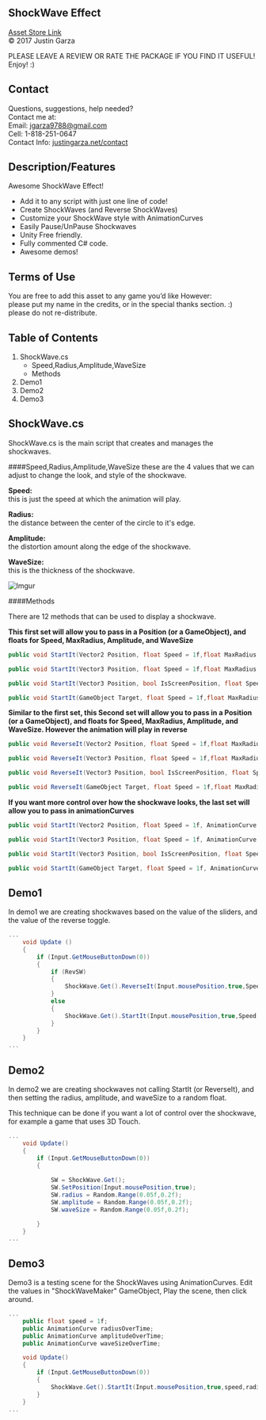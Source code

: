 ShockWave Effect 
-------------------------------------
[Asset Store Link](http://u3d.as/oyN)  
© 2017 Justin Garza

PLEASE LEAVE A REVIEW OR RATE THE PACKAGE IF YOU FIND IT USEFUL!
Enjoy! :)

Contact  
-------------------------------------
Questions, suggestions, help needed?  
Contact me at:  
Email: jgarza9788@gmail.com  
Cell: 1-818-251-0647  
Contact Info: [justingarza.net/contact](http://justingarza.net/contact/)
  
Description/Features
-------------------------------------
Awesome ShockWave Effect!  * Add it to any script with just one line of code!
* Create ShockWaves (and Reverse ShockWaves)
* Customize your ShockWave style with AnimationCurves
* Easily Pause/UnPause Shockwaves
* Unity Free friendly.
* Fully commented C# code.
* Awesome demos!
Terms of Use
-------------------------------------
You are free to add this asset to any game you’d like
However:  
please put my name in the credits, or in the special thanks section. :)  
please do not re-distribute.  

Table of Contents 
-------------------------------------
1. ShockWave.cs
	* Speed,Radius,Amplitude,WaveSize
	* Methods
2. Demo1
3. Demo2
4. Demo3



ShockWave.cs 
-------------------------------------
ShockWave.cs is the main script that creates and manages the shockwaves. 

####Speed,Radius,Amplitude,WaveSize
these are the 4 values that we can adjust to change the look, and style of the shockwave.

**Speed:**  
this is just the speed at which the animation will play.

**Radius:**  
the distance between the center of the circle to it's edge. 

**Amplitude:**  
the distortion amount along the edge of the shockwave.

**WaveSize:**  
this is the thickness of the shockwave.

![Imgur](http://i.imgur.com/1gTOSQG.png?1)

####Methods

There are 12 methods that can be used to display a shockwave.

**This first set will allow you to pass in a Position (or a GameObject), and floats for Speed, MaxRadius, Amplitude, and WaveSize**

~~~cs
public void StartIt(Vector2 Position, float Speed = 1f,float MaxRadius = 1f, float Amplitude = 1f , float WaveSize = 0.2f) {...}
~~~

~~~cs
public void StartIt(Vector3 Position, float Speed = 1f,float MaxRadius = 1f, float Amplitude = 1f , float WaveSize = 0.2f) {...}
~~~

~~~cs
public void StartIt(Vector3 Position, bool IsScreenPosition, float Speed = 1f,float MaxRadius = 1f, float Amplitude = 1f , float WaveSize = 0.2f) {...}
~~~

~~~cs
public void StartIt(GameObject Target, float Speed = 1f,float MaxRadius = 1f, float Amplitude = 1f , float WaveSize = 0.2f) {...}
~~~

**Similar to the first set, this Second set will allow you to pass in a Position (or a GameObject), and floats for Speed, MaxRadius, Amplitude, and WaveSize.
However the animation will play in reverse**

~~~cs
public void ReverseIt(Vector2 Position, float Speed = 1f,float MaxRadius = 1f, float Amplitude = 1f , float WaveSize = 0.2f) {...}
~~~

~~~cs
public void ReverseIt(Vector3 Position, float Speed = 1f,float MaxRadius = 1f, float Amplitude = 1f , float WaveSize = 0.2f) {...}
~~~

~~~cs
public void ReverseIt(Vector3 Position, bool IsScreenPosition, float Speed = 1f,float MaxRadius = 1f, float Amplitude = 1f , float WaveSize = 0.2f) {...}
~~~

~~~cs
public void ReverseIt(GameObject Target, float Speed = 1f,float MaxRadius = 1f, float Amplitude = 1f , float WaveSize = 0.2f) {...}
~~~

**If you want more control over how the shockwave looks, the last set will allow you to pass in animationCurves**

~~~cs
public void StartIt(Vector2 Position, float Speed = 1f, AnimationCurve radiusOverTime =  null, AnimationCurve amplitudeOverTime = null , AnimationCurve waveSizeOverTime = null) {...}
~~~

~~~cs
public void StartIt(Vector3 Position, float Speed = 1f, AnimationCurve radiusOverTime =  null, AnimationCurve amplitudeOverTime = null , AnimationCurve waveSizeOverTime = null) {...}
~~~

~~~cs
public void StartIt(Vector3 Position, bool IsScreenPosition, float Speed = 1f, AnimationCurve radiusOverTime =  null, AnimationCurve amplitudeOverTime = null , AnimationCurve waveSizeOverTime = null) {...}
~~~

~~~cs
public void StartIt(GameObject Target, float Speed = 1f, AnimationCurve radiusOverTime =  null, AnimationCurve amplitudeOverTime = null , AnimationCurve waveSizeOverTime = null) {...}
~~~


Demo1 
-------------------------------------
In demo1 we are creating shockwaves based on the value of the sliders, and the value of the reverse toggle.

~~~cs  
...
	void Update () 
    {
        if (Input.GetMouseButtonDown(0))
        {
            if (RevSW)
            {
                ShockWave.Get().ReverseIt(Input.mousePosition,true,Speed,MaxRadius, Amp ,WS);
            }
            else
            {
                ShockWave.Get().StartIt(Input.mousePosition,true,Speed,MaxRadius, Amp, WS);
            }
        }
	}
...	
~~~


Demo2
-------------------------------------
In demo2 we are creating shockwaves not calling StartIt (or ReverseIt), and then setting the radius, amplitude, and waveSize to a random float.

This technique can be done if you want a lot of control over the shockwave, for example a game that uses 3D Touch.

~~~cs  
...
	void Update()
    {
        if (Input.GetMouseButtonDown(0))
        {
            
            SW = ShockWave.Get();
            SW.SetPosition(Input.mousePosition,true);
            SW.radius = Random.Range(0.05f,0.2f);
            SW.amplitude = Random.Range(0.05f,0.2f);
            SW.waveSize = Random.Range(0.05f,0.2f);

        }
    }
...
~~~


Demo3
-------------------------------------
Demo3 is a testing scene for the ShockWaves using AnimationCurves.
Edit the values in "ShockWaveMaker" GameObject, Play the scene, then click around.

~~~cs 
... 
	public float speed = 1f;
    public AnimationCurve radiusOverTime;
    public AnimationCurve amplitudeOverTime;
    public AnimationCurve waveSizeOverTime;

    void Update()
    {
        if (Input.GetMouseButtonDown(0))
        {
			ShockWave.Get().StartIt(Input.mousePosition,true,speed,radiusOverTime,amplitudeOverTime,waveSizeOverTime);
        }
    }
...    
~~~